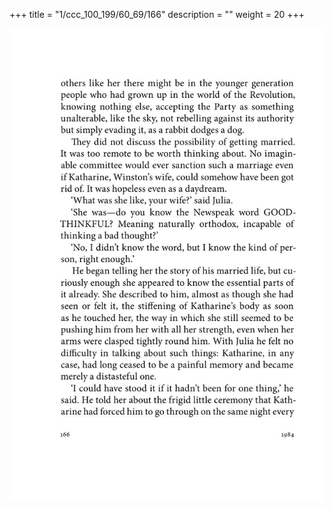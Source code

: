 +++
title = "1/ccc_100_199/60_69/166"
description = ""
weight = 20
+++

<img class="center-fit-jpg" src="/jpg_/out_jpg_1984__166.jpg" ></img>

